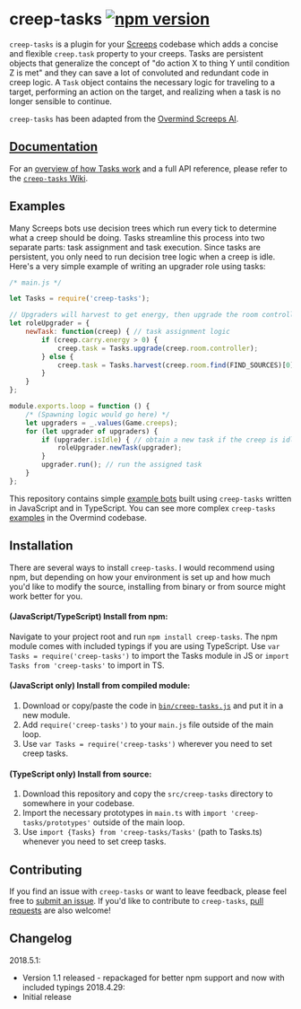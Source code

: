 # creep-tasks [![npm version](https://badge.fury.io/js/creep-tasks.svg)](https://badge.fury.io/js/creep-tasks)

`creep-tasks` is a plugin for your [Screeps](https://screeps.com/) codebase which adds a concise and flexible `creep.task` property to your creeps. Tasks are persistent objects that generalize the concept of "do action X to thing Y until condition Z is met" and they can save a lot of convoluted and redundant code in creep logic. A `Task` object contains the necessary logic for traveling to a target, performing an action on the target, and realizing when a task is no longer sensible to continue. 

`creep-tasks` has been adapted from the [Overmind Screeps AI](https://github.com/bencbartlett/Overmind). 

## [Documentation](https://github.com/bencbartlett/creep-tasks/wiki)

For an [overview of how Tasks work](https://github.com/bencbartlett/creep-tasks/wiki/Anatomy-of-a-Task) and a full API reference, please refer to the [`creep-tasks` Wiki](https://github.com/bencbartlett/creep-tasks/wiki).

## Examples

Many Screeps bots use decision trees which run every tick to determine what a creep should be doing. Tasks streamline this process into two separate parts: task assignment and task execution. Since tasks are persistent, you only need to run decision tree logic when a creep is idle. Here's a very simple example of writing an upgrader role using tasks:

```js
/* main.js */

let Tasks = require('creep-tasks');

// Upgraders will harvest to get energy, then upgrade the room controller
let roleUpgrader = {
    newTask: function(creep) { // task assignment logic
        if (creep.carry.energy > 0) {
            creep.task = Tasks.upgrade(creep.room.controller);
        } else {
            creep.task = Tasks.harvest(creep.room.find(FIND_SOURCES)[0])
        }
    }
};

module.exports.loop = function () {
    /* (Spawning logic would go here) */
    let upgraders = _.values(Game.creeps);
    for (let upgrader of upgraders) {
        if (upgrader.isIdle) { // obtain a new task if the creep is idle
            roleUpgrader.newTask(upgrader);
        }
        upgrader.run(); // run the assigned task
    }
};
```

This repository contains simple [example bots](/examples) built using `creep-tasks` written in JavaScript and in TypeScript. You can see more complex `creep-tasks` [examples](https://github.com/bencbartlett/Overmind/tree/master/src/overlords/core) in the Overmind codebase.

## Installation

There are several ways to install `creep-tasks`. I would recommend using npm, but depending on how your environment is set up and how much you'd like to modify the source, installing from binary or from source might work better for you.

#### (JavaScript/TypeScript) Install from npm:

Navigate to your project root and run `npm install creep-tasks`. The npm module comes with included typings if you are using TypeScript. Use `var Tasks = require('creep-tasks')` to import the Tasks module in JS or `import Tasks from 'creep-tasks'` to import in TS.

#### (JavaScript only) Install from compiled module:

1. Download or copy/paste the code in [`bin/creep-tasks.js`](https://github.com/bencbartlett/creep-tasks/tree/master/bin/creep-tasks.js) and put it in a new module.
2. Add `require('creep-tasks')` to your `main.js` file outside of the main loop.
3. Use `var Tasks = require('creep-tasks')` wherever you need to set creep tasks.


#### (TypeScript only) Install from source:

1. Download this repository and copy the `src/creep-tasks` directory to somewhere in your codebase.
2. Import the necessary prototypes in `main.ts` with `import 'creep-tasks/prototypes'` outside of the main loop.
3. Use `import {Tasks} from 'creep-tasks/Tasks'` (path to Tasks.ts) whenever you need to set creep tasks.

## Contributing

If you find an issue with `creep-tasks` or want to leave feedback, please feel free to [submit an issue](https://github.com/bencbartlett/creep-tasks/issues/new). If you'd like to contribute to `creep-tasks`, [pull requests](https://github.com/bencbartlett/creep-tasks/pulls) are also welcome!

## Changelog
2018.5.1:
- Version 1.1 released - repackaged for better npm support and now with included typings
2018.4.29:
- Initial release
